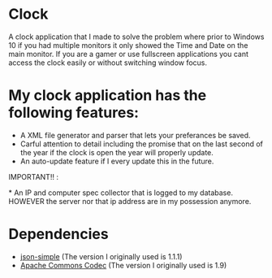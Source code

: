 Clock
===============
A clock application that I made to solve the problem where prior to Windows 10 if you had multiple monitors it only showed the Time and Date on the main monitor. If you are a gamer or use fullscreen applications you cant access the clock easily or without switching window focus.

My clock application has the following features:
==================
  * A XML file generator and parser that lets your preferances be saved.
  * Carful attention to detail including the promise that on the last second of the year if the clock is open the year will properly update.
  * An auto-update feature if I every update this in the future.
  <p>
IMPORTANT!! :
 </p>
  * An IP and computer spec collector that is logged to my database. HOWEVER the server nor that ip address are in my possession anymore.

Dependencies
============
  * [json-simple](https://code.google.com/archive/p/json-simple/ "json-simple") (The version I originally used is 1.1.1)
  * [Apache Commons Codec](https://commons.apache.org/proper/commons-codec/ "commons-codec") (The version I originally used is 1.9)

